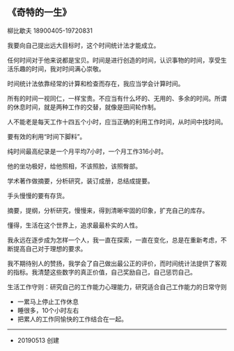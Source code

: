 ## 《奇特的一生》

柳比歇夫 18900405-19720831

我要向自己提出远大目标时，这个时间统计法才能成立。

任何时间对于他来说都是宝贝。时间是进行创造的时间，认识事物的时间，享受生活乐趣的时间，我对时间满心崇敬。

时间统计法依靠经常的计算和检查而存在，我应当学会计算时间。

所有的时间一视同仁，一样宝贵。不应当有什么坏的、无用的、多余的时间。所谓的休息时间，就是两种工作的交替，就像是田间轮作制。

人不能老是每天工作十四五个小时，应当正确的利用工作时间，从时间中找时间。

要有效的利用“时间下脚料”。

纯时间最高纪录是一个月平均7小时，一个月工作316小时。

他的坐功极好，给他照相，不该照脸，该照臀部。

学术著作做摘要，分析研究，装订成册，总结成提要。

手头慢慢的要有存货。

摘要，提纲，分析研究，慢慢来，得到清晰牢固的印象，扩充自己的库存。

懂得，生活在这个世界上，追求最最朴实的人性。

我永远在逐步成为怎样一个人，我一直在探索，一直在变化，总是在重新考虑，不断提高自己对于理想的要求。

我不期待别人的赞扬，我学会了自己做出最公正的评价，而时间统计法提供了客观的指标。我清楚这些数字的真正价值，自己奖励自己，自己惩罚自己。

生活工作守则：研究自己的工作能力心理能力，研究适合自己工作能力的日常守则

- 一累马上停止工作休息
- 睡很多，10个小时左右
- 把累人的工作同愉快的工作结合在一起。

---

- 20190513 创建